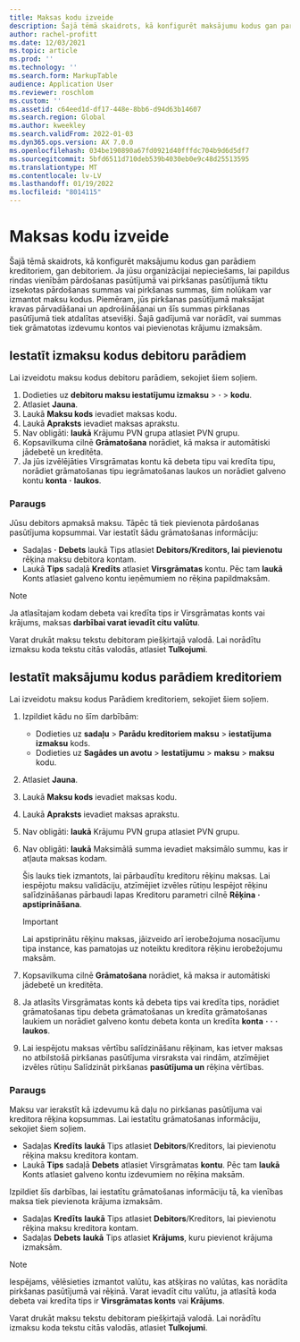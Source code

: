 ```yaml
---
title: Maksas kodu izveide
description: Šajā tēmā skaidrots, kā konfigurēt maksājumu kodus gan parādiem kreditoriem, gan debitoriem.
author: rachel-profitt
ms.date: 12/03/2021
ms.topic: article
ms.prod: ''
ms.technology: ''
ms.search.form: MarkupTable
audience: Application User
ms.reviewer: roschlom
ms.custom: ''
ms.assetid: c64eed1d-df17-448e-8bb6-d94d63b14607
ms.search.region: Global
ms.author: kweekley
ms.search.validFrom: 2022-01-03
ms.dyn365.ops.version: AX 7.0.0
ms.openlocfilehash: 034be190890a67fd0921d40fffdc704b9d6d5df7
ms.sourcegitcommit: 5bfd6511d710deb539b4030eb0e9c48d25513595
ms.translationtype: MT
ms.contentlocale: lv-LV
ms.lasthandoff: 01/19/2022
ms.locfileid: "8014115"
---
```

# <a name="create-charges-codes"></a>Maksas kodu izveide

Šajā tēmā skaidrots, kā konfigurēt maksājumu kodus gan parādiem kreditoriem, gan debitoriem. Ja jūsu organizācijai nepieciešams, lai papildus rindas vienībām pārdošanas pasūtījumā vai pirkšanas pasūtījumā tiktu izsekotas pārdošanas summas vai pirkšanas summas, šim nolūkam var izmantot maksu kodus. Piemēram, jūs pirkšanas pasūtījumā maksājat kravas pārvadāšanai un apdrošināšanai un šīs summas pirkšanas pasūtījumā tiek atdalītas atsevišķi. Šajā gadījumā var norādīt, vai summas tiek grāmatotas izdevumu kontos vai pievienotas krājumu izmaksām.

## <a name="set-up-charges-codes-for-accounts-receivable"></a>Iestatīt izmaksu kodus debitoru parādiem

Lai izveidotu maksu kodus debitoru parādiem, sekojiet šiem soļiem.

1. Dodieties uz **debitoru maksu iestatījumu izmaksu** &gt; **·** &gt; **kodu**.
2. Atlasiet **Jauna**.
3. Laukā **Maksu kods** ievadiet maksas kodu.
3. Laukā **Apraksts** ievadiet maksas aprakstu.
4. Nav obligāti: **laukā** Krājumu PVN grupa atlasiet PVN grupu.
5. Kopsavilkuma cilnē **Grāmatošana** norādiet, kā maksa ir automātiski jādebetē un kreditēta.
6. Ja jūs izvēlējāties Virsgrāmatas kontu kā debeta tipu vai kredīta tipu, norādiet grāmatošanas tipu iegrāmatošanas laukos un norādiet galveno kontu **konta** **·** **laukos**.

### <a name="example"></a>Paraugs

Jūsu debitors apmaksā maksu. Tāpēc tā tiek pievienota pārdošanas pasūtījuma kopsummai. Var iestatīt šādu grāmatošanas informāciju:

- Sadaļas **·** **Debets** laukā Tips atlasiet **Debitors/Kreditors, lai pievienotu** rēķina maksu debitora kontam.
- Laukā **Tips** sadaļā **Kredīts** atlasiet **Virsgrāmatas** kontu. Pēc tam **laukā** Konts atlasiet galveno kontu ieņēmumiem no rēķina papildmaksām.

> [!NOTE]
> Ja atlasītajam kodam debeta vai kredīta tips ir Virsgrāmatas konts vai krājums, maksas **darbībai varat ievadīt citu** **valūtu**.

Varat drukāt maksu tekstu debitoram piešķirtajā valodā. Lai norādītu izmaksu koda tekstu citās valodās, atlasiet **Tulkojumi**.

## <a name="set-up-charges-codes-for-accounts-payable"></a>Iestatīt maksājumu kodus parādiem kreditoriem

Lai izveidotu maksu kodus Parādiem kreditoriem, sekojiet šiem soļiem.

1. Izpildiet kādu no šīm darbībām:

    - Dodieties uz **sadaļu** &gt; **Parādu** **kreditoriem maksu** &gt; **iestatījuma izmaksu** kods.
    - Dodieties uz **Sagādes un avotu** &gt; **Iestatījumu** &gt; **maksu** &gt; **maksu** kodu.

2. Atlasiet **Jauna**.
3. Laukā **Maksu kods** ievadiet maksas kodu.
3. Laukā **Apraksts** ievadiet maksas aprakstu.
4. Nav obligāti: **laukā** Krājumu PVN grupa atlasiet PVN grupu.
5. Nav obligāti: **laukā** Maksimālā summa ievadiet maksimālo summu, kas ir atļauta maksas kodam.

    Šis lauks tiek izmantots, lai pārbaudītu kreditoru rēķinu maksas. Lai iespējotu maksu validāciju, atzīmējiet izvēles rūtiņu Iespējot rēķinu salīdzināšanas pārbaudi lapas Kreditoru parametri cilnē **Rēķina** **·** **apstiprināšana**.

    > [!IMPORTANT]
    > Lai apstiprinātu rēķinu maksas, jāizveido arī ierobežojuma nosacījumu tipa instance, kas pamatojas uz noteiktu kreditora rēķinu ierobežojumu maksām.

6. Kopsavilkuma cilnē **Grāmatošana** norādiet, kā maksa ir automātiski jādebetē un kreditēta.
7. Ja atlasīts Virsgrāmatas konts kā debeta tips vai kredīta tips, norādiet grāmatošanas tipu debeta grāmatošanas un kredīta grāmatošanas laukiem un norādiet galveno kontu debeta konta un kredīta **konta** **·** **·** **·** **laukos**.
8. Lai iespējotu maksas vērtību salīdzināšanu rēķinam, kas ietver maksas no atbilstošā pirkšanas pasūtījuma virsraksta vai rindām, atzīmējiet izvēles rūtiņu Salīdzināt pirkšanas **pasūtījuma un** rēķina vērtības.

### <a name="example"></a>Paraugs

Maksu var ierakstīt kā izdevumu kā daļu no pirkšanas pasūtījuma vai kreditora rēķina kopsummas. Lai iestatītu grāmatošanas informāciju, sekojiet šiem soļiem. 

- Sadaļas **Kredīts** **laukā** Tips atlasiet **Debitors**/Kreditors, lai pievienotu rēķina maksu kreditora kontam.
- Laukā **Tips** sadaļā **Debets** atlasiet Virsgrāmatas **kontu**. Pēc tam **laukā** Konts atlasiet galveno kontu izdevumiem no rēķina maksām.

Izpildiet šīs darbības, lai iestatītu grāmatošanas informāciju tā, ka vienības maksa tiek pievienota krājuma izmaksām.

- Sadaļas **Kredīts** **laukā** Tips atlasiet **Debitors**/Kreditors, lai pievienotu rēķina maksu kreditora kontam.
- Sadaļas **Debets** **laukā** Tips atlasiet **Krājums**, kuru pievienot krājuma izmaksām.

> [!NOTE]
> Iespējams, vēlēsieties izmantot valūtu, kas atšķiras no valūtas, kas norādīta pirkšanas pasūtījumā vai rēķinā. Varat ievadīt citu valūtu, ja atlasītā koda debeta vai kredīta tips ir **Virsgrāmatas konts** vai **Krājums**.

Varat drukāt maksu tekstu debitoram piešķirtajā valodā. Lai norādītu izmaksu koda tekstu citās valodās, atlasiet **Tulkojumi**.
